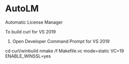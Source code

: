 # AutoLM
Automatic License Manager

To build curl for VS 2019
1. Open Developer Command Prompt for VS 2019

cd curl/winbuild
nmake /f Makefile.vc mode=static VC=19 ENABLE_WINSSL=yes
